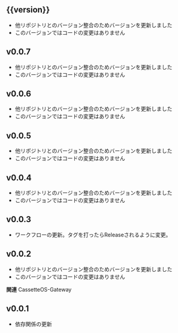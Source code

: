## {{version}} 
- 他リポジトリとのバージョン整合のためバージョンを更新しました
- このバージョンではコードの変更はありません

## v0.0.7
- 他リポジトリとのバージョン整合のためバージョンを更新しました
- このバージョンではコードの変更はありません

## v0.0.6
- 他リポジトリとのバージョン整合のためバージョンを更新しました
- このバージョンではコードの変更はありません

## v0.0.5
- 他リポジトリとのバージョン整合のためバージョンを更新しました
- このバージョンではコードの変更はありません

## v0.0.4
- 他リポジトリとのバージョン整合のためバージョンを更新しました
- このバージョンではコードの変更はありません

## v0.0.3
- ワークフローの更新。タグを打ったらReleaseされるように変更。

## v0.0.2
- 他リポジトリとのバージョン整合のためバージョンを更新しました
- このバージョンではコードの変更はありません

**関連**
CassetteOS-Gateway

## v0.0.1
- 依存関係の更新